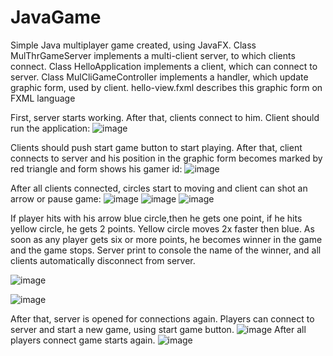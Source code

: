# JavaGame
Simple Java multiplayer game created, using JavaFX.
Class MulThrGameServer implements a multi-client server, to which clients connect.
Class HelloApplication implements a client, which can connect to server.
Class MulCliGameController implements a handler, which update graphic form, used by client.
hello-view.fxml describes this graphic form on FXML language

First, server starts working. After that, clients connect to him. 
Client should run the application: 
![image](https://github.com/dochkavurdalaka/JavaGame/assets/30550066/ed313a2d-412b-47b6-a79b-2da0e97d1df6)

Clients should push start game button to start playing. After that, client connects to server and his position in the graphic form becomes marked by red triangle and form shows his gamer id: 
![image](https://github.com/dochkavurdalaka/JavaGame/assets/30550066/e9c6b8ac-1b3f-4dea-a4a8-9a6f627a38e7)

After all clients connected, circles start to moving and client can shot an arrow or pause game:
![image](https://github.com/dochkavurdalaka/JavaGame/assets/30550066/b26ac3d8-a26c-47c5-8b36-aea183ab1245)
![image](https://github.com/dochkavurdalaka/JavaGame/assets/30550066/eca5fc01-6aad-4d77-bdf4-7cd98f384b94)
![image](https://github.com/dochkavurdalaka/JavaGame/assets/30550066/ae60417e-0d7e-42a2-9ab9-67804b5f0c74)

If player hits with his arrow blue circle,then he gets one point, if he hits yellow circle, he gets 2 points. Yellow circle moves 2x faster then blue.
As soon as any player gets six or more points, he becomes winner in the game and the game stops. Server print to console the name of the winner, and all clients automatically disconnect from server.

![image](https://github.com/dochkavurdalaka/JavaGame/assets/30550066/718fc82f-259c-4aaf-ac62-2ea14d3b5cc9)

![image](https://github.com/dochkavurdalaka/JavaGame/assets/30550066/f98f35e6-8d3f-44d9-92fb-0076dc730b1d)

After that, server is opened for connections again. Players can connect to server and start a new game, using start game button.
![image](https://github.com/dochkavurdalaka/JavaGame/assets/30550066/1cb9399c-f76c-4c8f-8c5a-448cccb5f95a)
After all players connect game starts again.
![image](https://github.com/dochkavurdalaka/JavaGame/assets/30550066/3835690e-56f6-4add-b965-13a6dbefbacf)


